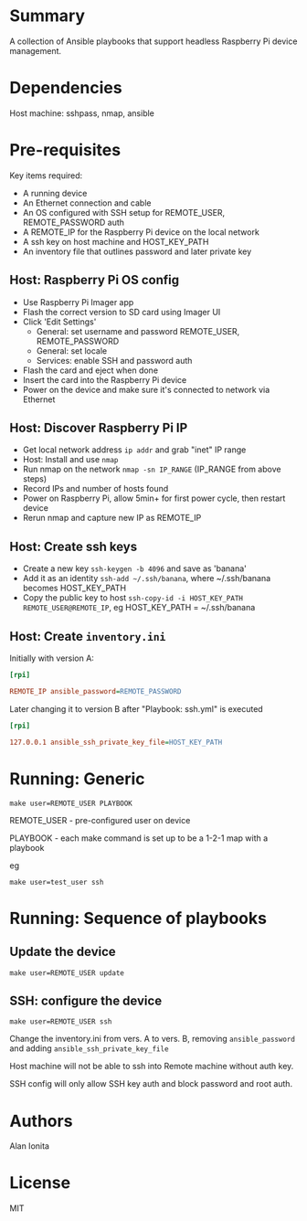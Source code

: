 # Summary

A collection of Ansible playbooks that support headless Raspberry Pi device management. 

# Dependencies

Host machine: sshpass, nmap, ansible

# Pre-requisites

Key items required:
- A running device
- An Ethernet connection and cable
- An OS configured with SSH setup for REMOTE_USER, REMOTE_PASSWORD auth
- A REMOTE_IP for the Raspberry Pi device on the local network
- A ssh key on host machine and HOST_KEY_PATH
- An inventory file that outlines password and later private key

## Host: Raspberry Pi OS config

- Use Raspberry Pi Imager app
- Flash the correct version to SD card using Imager UI
- Click 'Edit Settings'
    - General: set username and password REMOTE_USER, REMOTE_PASSWORD
    - General: set locale
    - Services: enable SSH and password auth
- Flash the card and eject when done
- Insert the card into the Raspberry Pi device
- Power on the device and make sure it's connected to network via Ethernet

## Host: Discover Raspberry Pi IP 

- Get local network address `ip addr` and grab "inet" IP range
- Host: Install and use `nmap`
- Run nmap on the network `nmap -sn IP_RANGE` (IP_RANGE from above steps)
- Record IPs and number of hosts found
- Power on Raspberry Pi, allow 5min+ for first power cycle, then restart device
- Rerun nmap and capture new IP as REMOTE_IP

## Host: Create ssh keys

- Create a new key `ssh-keygen -b 4096` and save as 'banana'
- Add it as an identity `ssh-add ~/.ssh/banana`, where ~/.ssh/banana becomes HOST_KEY_PATH
- Copy the public key to host `ssh-copy-id -i HOST_KEY_PATH REMOTE_USER@REMOTE_IP`, eg HOST_KEY_PATH = ~/.ssh/banana

## Host: Create `inventory.ini`

Initially with version A: 

```ini
[rpi]

REMOTE_IP ansible_password=REMOTE_PASSWORD

```

Later changing it to version B after "Playbook: ssh.yml" is executed

```ini
[rpi]

127.0.0.1 ansible_ssh_private_key_file=HOST_KEY_PATH

```

# Running: Generic  

`make user=REMOTE_USER PLAYBOOK`

REMOTE_USER - pre-configured user on device

PLAYBOOK - each make command is set up to be a 1-2-1 map with a playbook

eg

`make user=test_user ssh`

# Running: Sequence of playbooks

## Update the device

`make user=REMOTE_USER update`

## SSH: configure the device

`make user=REMOTE_USER ssh`

Change the inventory.ini from vers. A to vers. B, removing `ansible_password` and adding `ansible_ssh_private_key_file`

Host machine will not be able to ssh into Remote machine without auth key.

SSH config will only allow SSH key auth and block password and root auth.

# Authors

Alan Ionita

# License

MIT
